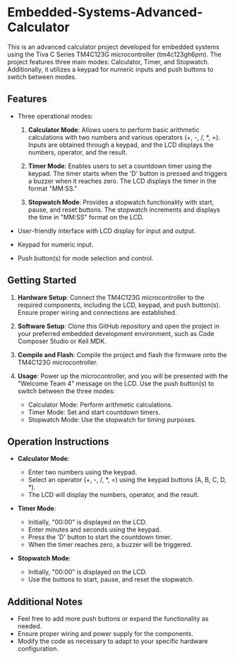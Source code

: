 # Embedded-Systems-Advanced-Calculator

This is an advanced calculator project developed for embedded systems using the Tiva C Series TM4C123G microcontroller (tm4c123gh6pm). The project features three main modes: Calculator, Timer, and Stopwatch. Additionally, it utilizes a keypad for numeric inputs and push buttons to switch between modes.

## Features
- Three operational modes:
  1. **Calculator Mode**: Allows users to perform basic arithmetic calculations with two numbers and various operators (+, -, /, *, =). Inputs are obtained through a keypad, and the LCD displays the numbers, operator, and the result.

  2. **Timer Mode**: Enables users to set a countdown timer using the keypad. The timer starts when the 'D' button is pressed and triggers a buzzer when it reaches zero. The LCD displays the timer in the format "MM:SS."

  3. **Stopwatch Mode**: Provides a stopwatch functionality with start, pause, and reset buttons. The stopwatch increments and displays the time in "MM:SS" format on the LCD.

- User-friendly interface with LCD display for input and output.
- Keypad for numeric input.
- Push button(s) for mode selection and control.

## Getting Started
1. **Hardware Setup**: Connect the TM4C123G microcontroller to the required components, including the LCD, keypad, and push button(s). Ensure proper wiring and connections are established.

2. **Software Setup**: Clone this GitHub repository and open the project in your preferred embedded development environment, such as Code Composer Studio or Keil MDK.

3. **Compile and Flash**: Compile the project and flash the firmware onto the TM4C123G microcontroller.

4. **Usage**: Power up the microcontroller, and you will be presented with the "Welcome Team 4" message on the LCD. Use the push button(s) to switch between the three modes:

   - Calculator Mode: Perform arithmetic calculations.
   - Timer Mode: Set and start countdown timers.
   - Stopwatch Mode: Use the stopwatch for timing purposes.

## Operation Instructions
- **Calculator Mode**:
  - Enter two numbers using the keypad.
  - Select an operator (+, -, /, *, =) using the keypad buttons (A, B, C, D, *).
  - The LCD will display the numbers, operator, and the result.

- **Timer Mode**:
  - Initially, "00:00" is displayed on the LCD.
  - Enter minutes and seconds using the keypad.
  - Press the 'D' button to start the countdown timer.
  - When the timer reaches zero, a buzzer will be triggered.

- **Stopwatch Mode**:
  - Initially, "00:00" is displayed on the LCD.
  - Use the buttons to start, pause, and reset the stopwatch.

## Additional Notes
- Feel free to add more push buttons or expand the functionality as needed.
- Ensure proper wiring and power supply for the components.
- Modify the code as necessary to adapt to your specific hardware configuration.
